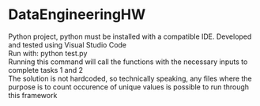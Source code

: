 # DataEngineeringHW
Python project, python must be installed with a compatible IDE.
Developed and tested using Visual Studio Code  
Run with:
python test.py   
Running this command will call the functions with the necessary inputs to complete tasks 1 and 2   
The solution is not hardcoded, so technically speaking, any files where the purpose is to count occurence of unique values is possible to run through this framework
